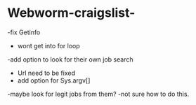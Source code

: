 # Webworm-craigslist-

-fix Getinfo
  - wont get into for loop
  
-add option to look for their own job search
  - Url need to be fixed 
  - add option for Sys.argv[]
  
-maybe look for legit jobs from them?
  -not sure how to do this.  
